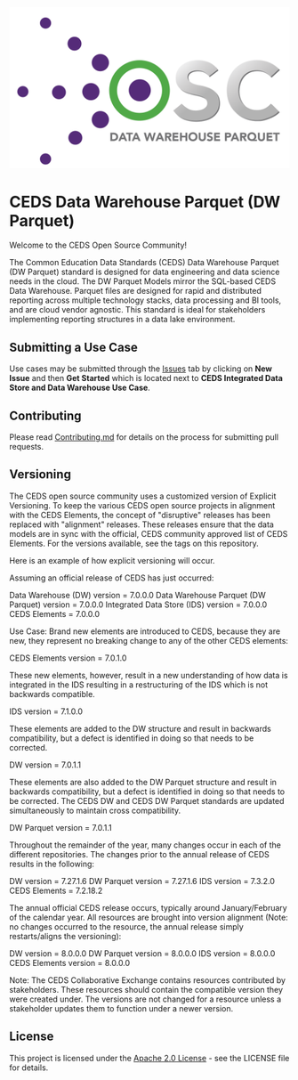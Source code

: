 ![CEDS Data Warehouse Parquet Logo](/res/Data-Warehouse-Parquet-Logo-Full.png "CEDS Data Warehouse Parquet")

# CEDS Data Warehouse Parquet (DW Parquet)
Welcome to the CEDS Open Source Community!

The Common Education Data Standards (CEDS) Data Warehouse Parquet (DW Parquet) standard is designed for data engineering and data science needs in the cloud. The DW Parquet Models mirror the SQL-based CEDS Data Warehouse. Parquet files are designed for rapid and distributed reporting across multiple technology stacks, data processing and BI tools, and are cloud vendor agnostic.  This standard is ideal for stakeholders implementing reporting structures in a data lake environment. 

## Submitting a Use Case
Use cases may be submitted through the [Issues](https://github.com/CEDStandards/CEDS-Data-Warehouse-Parquet/issues) tab by clicking on **New Issue** and then **Get Started** which is located next to **CEDS Integrated Data Store and Data Warehouse Use Case**.

## Contributing
Please read [Contributing.md](/Contributing.md) for details on the process for submitting pull requests.

## Versioning
The CEDS open source community uses a customized version of Explicit Versioning. To keep the various CEDS open source projects in alignment with the CEDS Elements, the concept of "disruptive" releases has been replaced with "alignment" releases. These releases ensure that the data models are in sync with the official, CEDS community approved list of CEDS Elements. For the versions available, see the tags on this repository.

Here is an example of how explicit versioning will occur.

Assuming an official release of CEDS has just occurred:

Data Warehouse (DW) version = 7.0.0.0
Data Warehouse Parquet (DW Parquet) version = 7.0.0.0
Integrated Data Store (IDS) version = 7.0.0.0
CEDS Elements = 7.0.0.0

Use Case:
Brand new elements are introduced to CEDS, because they are new, they represent no breaking change to any of the other CEDS elements:

CEDS Elements version = 7.0.1.0

These new elements, however, result in a new understanding of how data is integrated in the IDS resulting in a restructuring of the IDS which is not backwards compatible.

IDS version = 7.1.0.0

These elements are added to the DW structure and result in backwards compatibility, but a defect is identified in doing so that needs to be corrected.

DW version = 7.0.1.1

These elements are also added to the DW Parquet structure and result in backwards compatibility, but a defect is identified in doing so that needs to be corrected.  The CEDS DW and CEDS DW Parquet standards are updated simultaneously to maintain cross compatibility. 

DW Parquet version = 7.0.1.1

Throughout the remainder of the year, many changes occur in each of the different repositories. The changes prior to the annual release of CEDS results in the following:

DW version = 7.27.1.6
DW Parquet version = 7.27.1.6
IDS version = 7.3.2.0
CEDS Elements = 7.2.18.2

The annual official CEDS release occurs, typically around January/February of the calendar year. All resources are brought into version alignment (Note: no changes occurred to the resource, the annual release simply restarts/aligns the versioning):

DW version = 8.0.0.0
DW Parquet version = 8.0.0.0
IDS version = 8.0.0.0
CEDS Elements version = 8.0.0.0

Note: The CEDS Collaborative Exchange contains resources contributed by stakeholders. These resources should contain the compatible version they were created under.  The versions are not changed for a resource unless a stakeholder updates them to function under a newer version.

## License
This project is licensed under the [Apache 2.0 License](/LICENSE) - see the LICENSE file for details.

